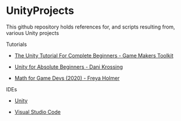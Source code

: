 # UnityProjects

This github repository holds references for, and scripts resulting from, various Unity projects

Tutorials

- [The Unity Tutorial For Complete Beginners - Game Makers Toolkit](https://www.youtube.com/watch?v=XtQMytORBmM)

- [Unity for Absolute Beginners - Dani Krossing](https://www.youtube.com/playlist?list=PL0eyrZgxdwhwQZ9zPUC7TnJ-S0KxqGlrN)

- [Math for Game Devs (2020) - Freya Holmer](https://www.youtube.com/playlist?list=PLImQaTpSAdsD88wprTConznD1OY1EfK_V)

IDEs

- [Unity](https://unity.com)

- [Visual Studio Code](https://code.visualstudio.com)
